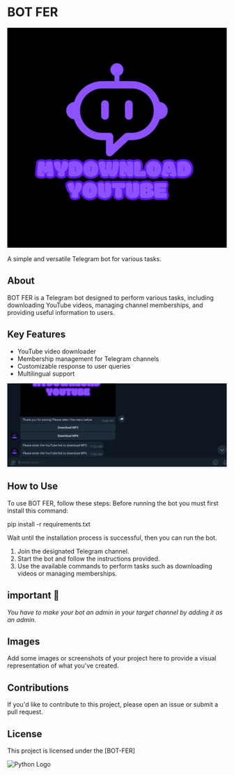 # BOT FER
![Description Image](images/my.png)

A simple and versatile Telegram bot for various tasks.

## About

BOT FER is a Telegram bot designed to perform various tasks, including downloading YouTube videos, managing channel memberships, and providing useful information to users.

## Key Features

- YouTube video downloader
- Membership management for Telegram channels
- Customizable response to user queries
- Multilingual support

![Feature Image](images/fitur.png)

## How to Use

To use BOT FER, follow these steps:
Before running the bot you must first install this command:

pip install -r requirements.txt

Wait until the installation process is successful, then you can run the bot.

1. Join the designated Telegram channel.
2. Start the bot and follow the instructions provided.
3. Use the available commands to perform tasks such as downloading videos or managing memberships.

## important 📌
*You have to make your bot an admin in your target channel by adding it as an admin.*

## Images

Add some images or screenshots of your project here to provide a visual representation of what you've created.

## Contributions

If you'd like to contribute to this project, please open an issue or submit a pull request.

## License

This project is licensed under the [BOT-FER]


![Python Logo](https://www.python.org/static/community_logos/python-logo.png)
